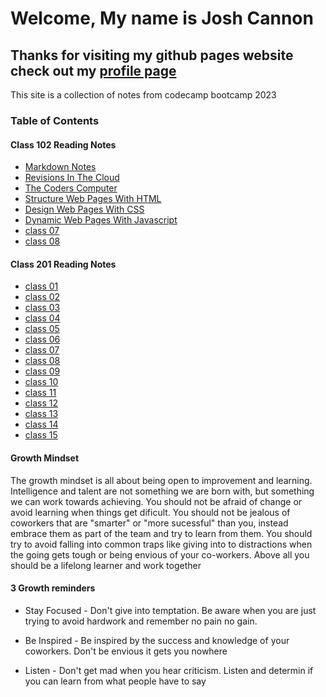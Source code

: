# Welcome, My name is Josh Cannon

## Thanks for visiting my github pages website check out my [profile page](https://github.com/jcannon04/)

This site is a collection of notes from codecamp bootcamp 2023

### Table of Contents

#### Class 102 Reading Notes

* [Markdown Notes](./102/class01/class01.md)
* [Revisions In The Cloud](./102/class03/class03.md)
* [The Coders Computer](./102/class02/class02.md)
* [Structure Web Pages With HTML](./102/class04/class04.md)
* [Design Web Pages With CSS](./102/class05/class05.md)
* [Dynamic Web Pages With Javascript](./102/class06/class06.md)
* [class 07](./102/class07/class07.md)
* [class 08](./102/class08/class08.md)

#### Class 201 Reading Notes

* [class 01](./201/class01/class01.md)
* [class 02](./201/class02/class02.md)
* [class 03](./201/class03/class03.md)
* [class 04](./201/class04/class04.md)
* [class 05](./201/class05/class05.md)
* [class 06](./201/class06/class06.md)
* [class 07](./201/class07/class07.md)
* [class 08](./201/class08/class08.md)
* [class 09](./201/class09/class09.md)
* [class 10](./201/class10/class10.md)
* [class 11](./201/class11/class11.md)
* [class 12](./201/class12/class12.md)
* [class 13](./201/class13/class13.md)
* [class 14](./201/class14/class14.md)
* [class 15](./201/class15/class15.md)

#### Growth Mindset

The growth mindset is all about being open to improvement and learning. Intelligence and talent are not something we are born with, but something we can work towards achieving.  You should not be afraid of change or avoid learning when things get dificult. You should not be jealous of coworkers that are "smarter" or "more sucessful" than you, instead embrace them as part of the team and try to learn from them. You should try to avoid falling into common traps like giving into to distractions when the going gets tough or being envious of your co-workers. Above all you should be a lifelong learner and work together

#### 3 Growth reminders

* Stay Focused - Don't give into temptation. Be aware when you are just trying to avoid hardwork and remember no pain no gain.

* Be Inspired - Be inspired by the success and knowledge of your coworkers. Don't be envious it gets you nowhere

* Listen - Don't get mad when you hear criticism. Listen and determin if you can learn from what people have to say
